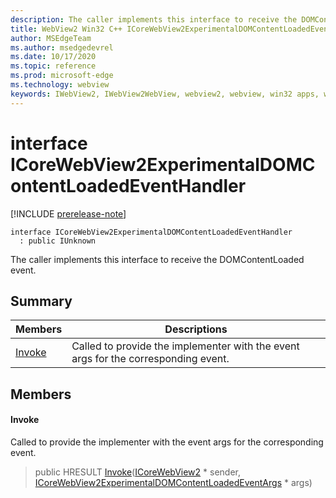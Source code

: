 ```yaml
---
description: The caller implements this interface to receive the DOMContentLoaded event.
title: WebView2 Win32 C++ ICoreWebView2ExperimentalDOMContentLoadedEventHandler
author: MSEdgeTeam
ms.author: msedgedevrel
ms.date: 10/17/2020
ms.topic: reference
ms.prod: microsoft-edge
ms.technology: webview
keywords: IWebView2, IWebView2WebView, webview2, webview, win32 apps, win32, edge, ICoreWebView2, ICoreWebView2Controller, browser control, edge html, ICoreWebView2ExperimentalDOMContentLoadedEventHandler
---
```


# interface ICoreWebView2ExperimentalDOMContentLoadedEventHandler 

[!INCLUDE [prerelease-note](../includes/prerelease-note.md)]

```
interface ICoreWebView2ExperimentalDOMContentLoadedEventHandler
  : public IUnknown
```

The caller implements this interface to receive the DOMContentLoaded event.

## Summary

 Members                        | Descriptions
--------------------------------|---------------------------------------------
[Invoke](#invoke) | Called to provide the implementer with the event args for the corresponding event.

## Members

#### Invoke 

Called to provide the implementer with the event args for the corresponding event.

> public HRESULT [Invoke](#invoke)([ICoreWebView2](icorewebview2.md) * sender, [ICoreWebView2ExperimentalDOMContentLoadedEventArgs](icorewebview2experimentaldomcontentloadedeventargs.md) * args)

